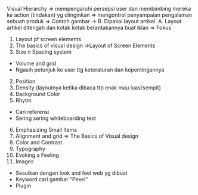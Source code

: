 Visual Hierarchy 
=> mempengaruhi persepsi user dan membimbing mereka ke action (tindakan) yg diinginkan
=> mengontrol penyampaian pengalaman sebuah produk
=> Contoh gambar -> B. Dipakai layout artikel. A. Layout artikel ditengah dan kotak kotak berantakannya buat iklan
=> Fokus
1. Layout pf screen elements
2. The basics of visual design
=>Layout of Screen Elements
1. Size n Spacing system
- Volume and grid
- Ngasih petunjuk ke user ttg keteraturan dan kepentingannya
2. Position
3. Density (layoutnya ketika dibaca ttp enak mau luas/sempit)
4. Background Color
5. Rhytm
- Cari referensi
- Sering sering whiteboarding test
6. Emphasizing Small Items
7. Alignment and grid 
=> The Basics of Visual design
1. Color and Contrast
2. Typography 
3. Evoking a Feeling 
4. Images 
- Sesuikan dengan look and feel web yg dibuat
- Keyword cari gambar "Pexel" 
- Plugin
